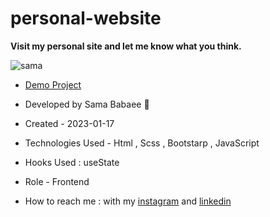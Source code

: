 # personal-website

**Visit my personal site and let me know what you think.**

![sama](https://user-images.githubusercontent.com/107030945/212933350-7c336877-7db0-42fa-b56b-f8967be7902c.png)

- [Demo Project](https://sama-babaee-web.github.io/personal-website/)

- Developed by Sama Babaee 👻

-  Created - 2023-01-17

- Technologies Used - Html , Scss , Bootstarp , JavaScript  

- Hooks Used : useState 

- Role - Frontend

- How to reach me : with my [instagram](https://www.instagram.com/sama_babaee_web/) and [linkedin](https://www.linkedin.com/in/sama-babaee-54135324b/)
